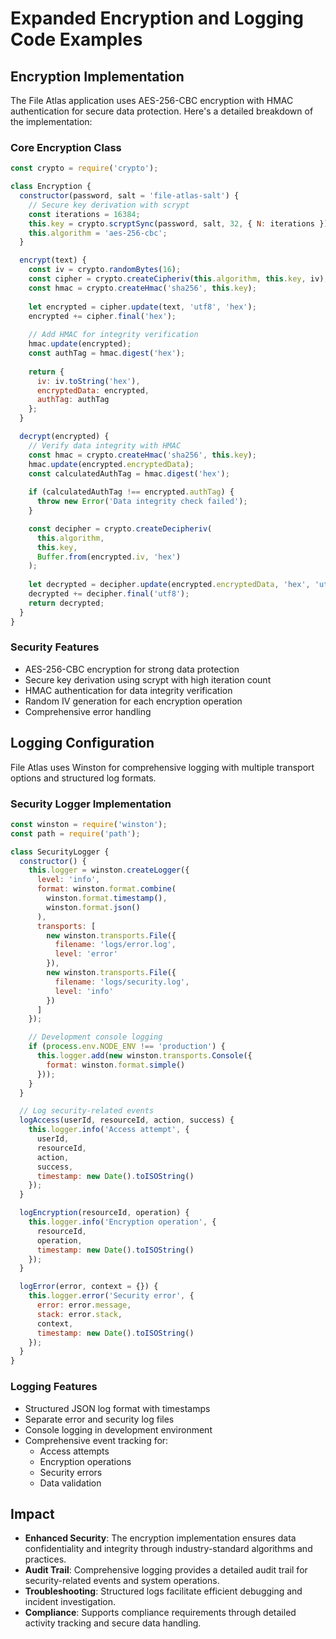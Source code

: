 # Expanded Encryption and Logging Code Examples

## Encryption Implementation
The File Atlas application uses AES-256-CBC encryption with HMAC authentication for secure data protection. Here's a detailed breakdown of the implementation:

### Core Encryption Class
```javascript
const crypto = require('crypto');

class Encryption {
  constructor(password, salt = 'file-atlas-salt') {
    // Secure key derivation with scrypt
    const iterations = 16384;
    this.key = crypto.scryptSync(password, salt, 32, { N: iterations });
    this.algorithm = 'aes-256-cbc';
  }

  encrypt(text) {
    const iv = crypto.randomBytes(16);
    const cipher = crypto.createCipheriv(this.algorithm, this.key, iv);
    const hmac = crypto.createHmac('sha256', this.key);
    
    let encrypted = cipher.update(text, 'utf8', 'hex');
    encrypted += cipher.final('hex');
    
    // Add HMAC for integrity verification
    hmac.update(encrypted);
    const authTag = hmac.digest('hex');
    
    return {
      iv: iv.toString('hex'),
      encryptedData: encrypted,
      authTag: authTag
    };
  }

  decrypt(encrypted) {
    // Verify data integrity with HMAC
    const hmac = crypto.createHmac('sha256', this.key);
    hmac.update(encrypted.encryptedData);
    const calculatedAuthTag = hmac.digest('hex');
    
    if (calculatedAuthTag !== encrypted.authTag) {
      throw new Error('Data integrity check failed');
    }

    const decipher = crypto.createDecipheriv(
      this.algorithm,
      this.key,
      Buffer.from(encrypted.iv, 'hex')
    );
    
    let decrypted = decipher.update(encrypted.encryptedData, 'hex', 'utf8');
    decrypted += decipher.final('utf8');
    return decrypted;
  }
}
```

### Security Features
- AES-256-CBC encryption for strong data protection
- Secure key derivation using scrypt with high iteration count
- HMAC authentication for data integrity verification
- Random IV generation for each encryption operation
- Comprehensive error handling

## Logging Configuration
File Atlas uses Winston for comprehensive logging with multiple transport options and structured log formats.

### Security Logger Implementation
```javascript
const winston = require('winston');
const path = require('path');

class SecurityLogger {
  constructor() {
    this.logger = winston.createLogger({
      level: 'info',
      format: winston.format.combine(
        winston.format.timestamp(),
        winston.format.json()
      ),
      transports: [
        new winston.transports.File({
          filename: 'logs/error.log',
          level: 'error'
        }),
        new winston.transports.File({
          filename: 'logs/security.log',
          level: 'info'
        })
      ]
    });

    // Development console logging
    if (process.env.NODE_ENV !== 'production') {
      this.logger.add(new winston.transports.Console({
        format: winston.format.simple()
      }));
    }
  }

  // Log security-related events
  logAccess(userId, resourceId, action, success) {
    this.logger.info('Access attempt', {
      userId,
      resourceId,
      action,
      success,
      timestamp: new Date().toISOString()
    });
  }

  logEncryption(resourceId, operation) {
    this.logger.info('Encryption operation', {
      resourceId,
      operation,
      timestamp: new Date().toISOString()
    });
  }

  logError(error, context = {}) {
    this.logger.error('Security error', {
      error: error.message,
      stack: error.stack,
      context,
      timestamp: new Date().toISOString()
    });
  }
}
```

### Logging Features
- Structured JSON log format with timestamps
- Separate error and security log files
- Console logging in development environment
- Comprehensive event tracking for:
  - Access attempts
  - Encryption operations
  - Security errors
  - Data validation

## Impact
- **Enhanced Security**: The encryption implementation ensures data confidentiality and integrity through industry-standard algorithms and practices.
- **Audit Trail**: Comprehensive logging provides a detailed audit trail for security-related events and system operations.
- **Troubleshooting**: Structured logs facilitate efficient debugging and incident investigation.
- **Compliance**: Supports compliance requirements through detailed activity tracking and secure data handling.
